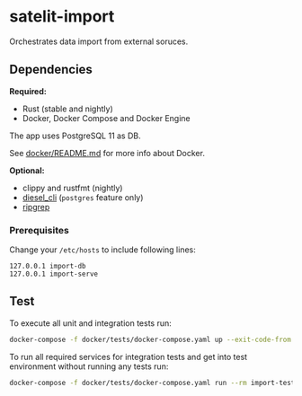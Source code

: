 # satelit-import

Orchestrates data import from external soruces.

## Dependencies

**Required:**

- Rust (stable and nightly)
- Docker, Docker Compose and Docker Engine

The app uses PostgreSQL 11 as DB.

See [docker/README.md](./docker/README.md) for more info about Docker.

**Optional:**

- clippy and rustfmt (nightly)
- [diesel_cli](https://github.com/diesel-rs/diesel/tree/master/diesel_cli)
  (`postgres` feature only)
- [ripgrep](https://github.com/BurntSushi/ripgrep)

### Prerequisites

Change your `/etc/hosts` to include following lines:

```
127.0.0.1 import-db
127.0.0.1 import-serve
```

## Test

To execute all unit and integration tests run:

```bash
docker-compose -f docker/tests/docker-compose.yaml up --exit-code-from import-tests
```

To run all required services for integration tests and get into test environment without running any tests run:

```bash
docker-compose -f docker/tests/docker-compose.yaml run --rm import-tests bash
```

